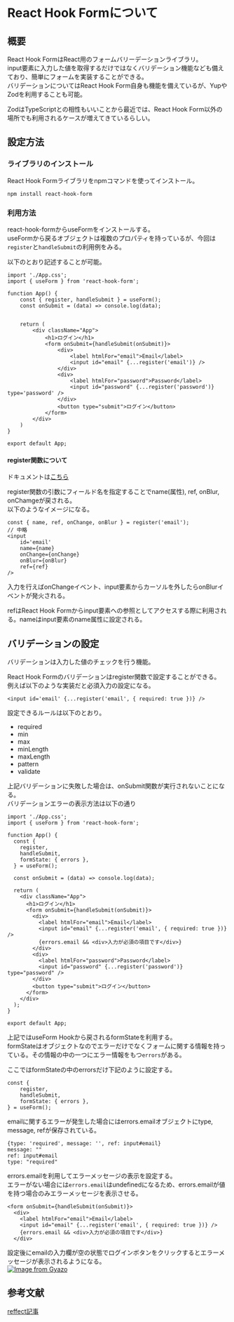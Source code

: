 # React Hook Formについて

## 概要
React Hook FormはReact用のフォームバリーデーションライブラリ。<br />
input要素に入力した値を取得するだけではなくバリデーション機能なども備えており、簡単にフォームを実装することができる。<br />
バリデーションについてはReact Hook Form自身も機能を備えているが、YupやZodを利用することも可能。<br />

ZodはTypeScriptとの相性もいいことから最近では、React Hook Form以外の場所でも利用されるケースが増えてきているらしい。<br />

## 設定方法
### ライブラリのインストール
React Hook Formライブラリをnpmコマンドを使ってインストール。<br />

```
npm install react-hook-form
```

### 利用方法
react-hook-formからuseFormをインストールする。<br />
useFormから戻るオブジェクトは複数のプロパティを持っているが、今回は`register`と`handleSubmit`の利用例をみる。<br />

以下のとおり記述することが可能。<br />

```
import './App.css';
import { useForm } from 'react-hook-form';

function App() {
    const { register, handleSubmit } = useForm();
    const onSubmit = (data) => console.log(data);


    return (
        <div className="App">
            <h1>ログイン</h1>
            <form onSubmit={handleSubmit(onSubmit)}>
                <div>
                    <label htmlFor="email">Email</label>
                    <input id="email" {...register('email')} />
                </div>
                <div>
                    <label htmlFor="password">Password</label>
                    <input id="password" {...register('password')} type='password' />
                </div>
                <button type="submit">ログイン</button>
            </form>
        </div>
    )
}

export default App;

```
#### register関数について
ドキュメントは[こちら](https://react-hook-form.com/docs/useform/register)<br />


register関数の引数にフィールド名を指定することでname(属性), ref, onBlur, onChamgeが戻される。<br />
以下のようなイメージになる。<br />


```
const { name, ref, onChange, onBlur } = register('email');
// 中略
<input 
    id='email'
    name={name}
    onChange={onChange}
    onBlur={onBlur}
    ref={ref}
/>

```
入力を行えばonChangeイベント、input要素からカーソルを外したらonBlurイベントが発火される。<br />

refはReact Hook Formからinput要素への参照としてアクセスする際に利用される。nameはinput要素のname属性に設定される。<br />

## バリデーションの設定
バリデーションは入力した値のチェックを行う機能。<br />

React Hook Formのバリデーションはregister関数で設定することができる。<br />
例えば以下のような実装だと必須入力の設定になる。<br />

```
<input id='email' {...register('email', { required: true })} />
```
設定できるルールは以下のとおり。
- required
- min
- max
- minLength
- maxLength
- pattern
- validate

上記バリデーションに失敗した場合は、onSubmit関数が実行されないことになる。<br />
バリデーションエラーの表示方法は以下の通り<br />

```
import './App.css';
import { useForm } from 'react-hook-form';

function App() {
  const {
    register,
    handleSubmit,
    formState: { errors },
  } = useForm();

  const onSubmit = (data) => console.log(data);

  return (
    <div className="App">
      <h1>ログイン</h1>
      <form onSubmit={handleSubmit(onSubmit)}>
        <div>
          <label htmlFor="email">Email</label>
          <input id="email" {...register('email', { required: true })} />
          {errors.email && <div>入力が必須の項目です</div>}
        </div>
        <div>
          <label htmlFor="password">Password</label>
          <input id="password" {...register('password')} type="password" />
        </div>
        <button type="submit">ログイン</button>
      </form>
    </div>
  );
}

export default App;
```

上記ではuseForm Hookから戻されるformStateを利用する。<br />
formStateはオブジェクトなのでエラーだけでなくフォームに関する情報を持っている。その情報の中の一つにエラー情報をもつ`errors`がある。<br />

ここではformStateの中のerrorsだけ下記のように設定する。<br />


```
const {
    register,
    handleSubmit,
    formState: { errors },
} = useForm();

```
emailに関するエラーが発生した場合にはerrors.emailオブジェクトにtype, message, refが保存されている。<br />


```
{type: 'required', message: '', ref: input#email}
message: ""
ref: input#email
type: "required"

```

errors.emailを利用してエラーメッセージの表示を設定する。<br />
エラーがない場合には`errors.email`はundefinedになるため、errors.emailが値を持つ場合のみエラーメッセージを表示させる。<br />


```
<form onSubmit={handleSubmit(onSubmit)}>
  <div>
    <label htmlFor="email">Email</label>
    <input id="email" {...register('email', { required: true })} />
    {errors.email && <div>入力が必須の項目です</div>}
  </div>

```
設定後にemailの入力欄が空の状態でログインボタンをクリックするとエラーメッセージが表示されるようになる。<br />
[![Image from Gyazo](https://i.gyazo.com/9543969f9aa0d66ea73824a3a7839bd9.png)](https://gyazo.com/9543969f9aa0d66ea73824a3a7839bd9)


## 参考文献
[reffect記事](https://reffect.co.jp/react/react-hook-form/)
